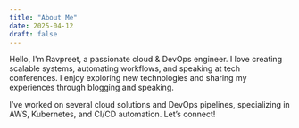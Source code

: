 ```yaml
---
title: "About Me"
date: 2025-04-12
draft: false
---
```


Hello, I'm Ravpreet, a passionate cloud & DevOps engineer. I love creating scalable systems, automating workflows, and speaking at tech conferences. I enjoy exploring new technologies and sharing my experiences through blogging and speaking.

I’ve worked on several cloud solutions and DevOps pipelines, specializing in AWS, Kubernetes, and CI/CD automation. Let’s connect!
